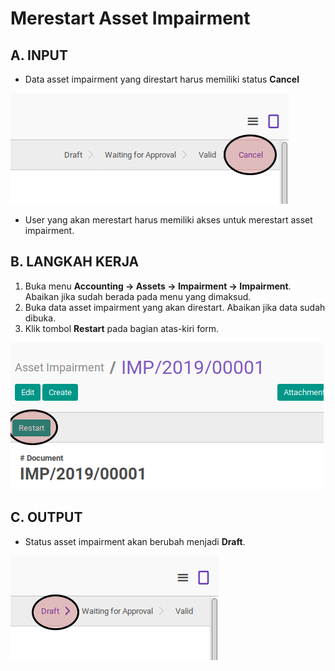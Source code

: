 # Merestart Asset Impairment

## A. INPUT

* Data asset impairment yang direstart harus memiliki status **Cancel**

![](../../img/asset-impairment/status-cancel.png)

* User yang akan merestart harus memiliki akses untuk merestart asset impairment.

## B. LANGKAH KERJA

1. Buka menu **Accounting -> Assets -> Impairment -> Impairment**. Abaikan jika sudah berada pada menu yang dimaksud.
2. Buka data asset impairment yang akan direstart. Abaikan jika data sudah dibuka.
3. Klik tombol **Restart** pada bagian atas-kiri form.

![](../../img/asset-impairment/tombol-restart.png)

## C. OUTPUT

* Status asset impairment akan berubah menjadi **Draft**.

![](../../img/asset-impairment/status-draft.png)
